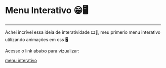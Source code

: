 # Menu Interativo 😁🖥️
---
Achei incrível essa ideia de interatividade 🎞️🤩, meu primerio menu interativo utilizando animações em css 🖥️

Acesse o link abaixo para vizualizar: 

[menu interativo](https://jhony-cortez.github.io/menu-interativo/)
 
